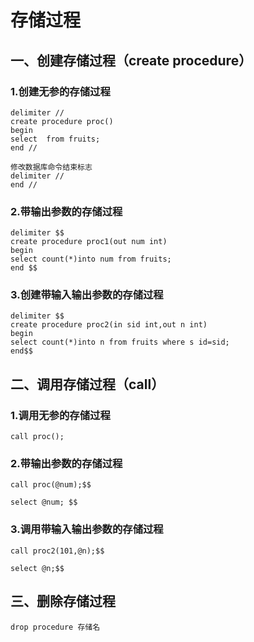 # 存储过程



## 一、创建存储过程（create procedure）

### 1.创建无参的存储过程

```mysql
delimiter //
create procedure proc()
begin
select  from fruits;
end //
```

```mysql
修改数据库命令结束标志
delimiter //
end //
```

### 2.带输出参数的存储过程

```mysql
delimiter $$
create procedure proc1(out num int)
begin
select count(*)into num from fruits;
end $$
```

### 3.创建带输入输出参数的存储过程

```mysql
delimiter $$
create procedure proc2(in sid int,out n int)
begin
select count(*)into n from fruits where s id=sid;
end$$
```



## 二、调用存储过程（call）

### 1.调用无参的存储过程

```mysql
call proc();
```

### 2.带输出参数的存储过程

```mysql
call proc(@num);$$

select @num; $$
```

### 3.调用带输入输出参数的存储过程

```mysql
call proc2(101,@n);$$

select @n;$$
```



## 三、删除存储过程

```mysql
drop procedure 存储名
```


